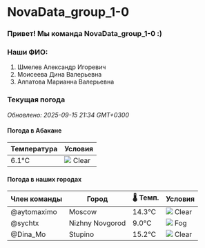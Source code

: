 # NovaData_group_1-0
### Привет! Мы команда NovaData_group_1-0 :)

### Наши ФИО:
1. Шмелев Александр Игоревич
2. Моисеева Дина Валерьевна
3. Алпатова Марианна Валерьевна

### Текущая погода
<!-- WEATHER:START -->
_Обновлено: 2025-09-15 21:34 GMT+0300_

#### Погода в Абакане

| Температура | Условия |
|-------------|----------|
| 6.1°C     | ![](https://cdn.weatherapi.com/weather/64x64/night/113.png) Clear |

#### Погода в наших городах

| Член команды  | Город               | 🌡️ Темп.  | Условия          |
|---------------|---------------------|-----------|--------------------|
| @aytomaximo    | Moscow              |   14.3°C | ![](https://cdn.weatherapi.com/weather/64x64/night/113.png) Clear        |
| @sychtx        | Nizhny Novgorod     |    9.0°C | ![](https://cdn.weatherapi.com/weather/64x64/night/248.png) Fog          |
| @Dina_Mo       | Stupino             |   15.2°C | ![](https://cdn.weatherapi.com/weather/64x64/night/113.png) Clear        |

<!-- WEATHER:END -->
